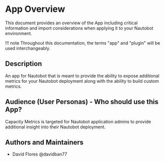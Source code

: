 # App Overview

This document provides an overview of the App including critical information and import considerations when applying it to your Nautobot environment.

!!! note
    Throughout this documentation, the terms "app" and "plugin" will be used interchangeably.

## Description

An app for Nautobot that is meant to provide the ability to expose additional metrics for your Nautobot deployment along with the ability to build custom metrics.

## Audience (User Personas) - Who should use this App?

Capacity Metrics is targeted for Nautobot application admins to provide additional insight into their Nautobot deployment.

## Authors and Maintainers

- David Flores @davidban77

